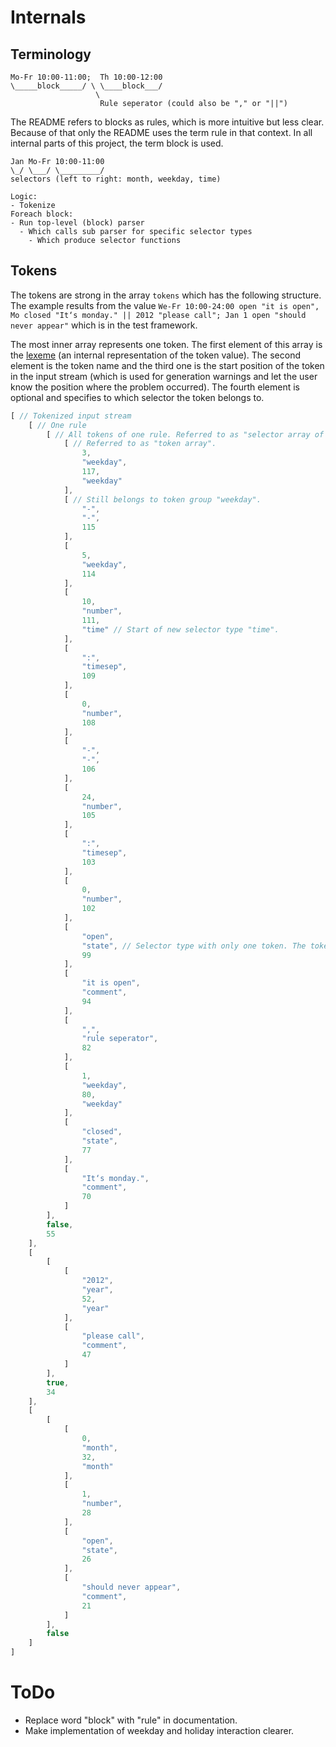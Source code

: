 # Internals

## Terminology

    Mo-Fr 10:00-11:00;  Th 10:00-12:00
    \_____block_____/ \ \____block___/
                       \
                        Rule seperator (could also be "," or "||")

The README refers to blocks as rules, which is more intuitive but less clear.
Because of that only the README uses the term rule in that context.
In all internal parts of this project, the term block is used.

    Jan Mo-Fr 10:00-11:00
    \_/ \___/ \_________/
    selectors (left to right: month, weekday, time)

    Logic:
    - Tokenize
    Foreach block:
    - Run top-level (block) parser
      - Which calls sub parser for specific selector types
        - Which produce selector functions

## Tokens

The tokens are strong in the array `tokens` which has the following structure. The example results from the value `We-Fr 10:00-24:00 open "it is open", Mo closed "It‘s monday." || 2012 "please call"; Jan 1 open "should never appear"` which is in the test framework.

The most inner array represents one token. The first element of this array is the [lexeme](https://en.wikipedia.org/wiki/Lexeme) (an internal representation of the token value). The second element is the token name and the third one is the start position of the token in the input stream (which is used for generation warnings and let the user know the position where the problem occurred). The fourth element is optional and specifies to which selector the token belongs to.

```javascript
[ // Tokenized input stream
    [ // One rule
        [ // All tokens of one rule. Referred to as "selector array of tokens".
            [ // Referred to as "token array".
                3,
                "weekday",
                117,
                "weekday"
            ],
            [ // Still belongs to token group "weekday".
                "-",
                "-",
                115
            ],
            [
                5,
                "weekday",
                114
            ],
            [
                10,
                "number",
                111,
                "time" // Start of new selector type "time".
            ],
            [
                ":",
                "timesep",
                109
            ],
            [
                0,
                "number",
                108
            ],
            [
                "-",
                "-",
                106
            ],
            [
                24,
                "number",
                105
            ],
            [
                ":",
                "timesep",
                103
            ],
            [
                0,
                "number",
                102
            ],
            [
                "open",
                "state", // Selector type with only one token. The token name is also the name of the selector.
                99
            ],
            [
                "it is open",
                "comment",
                94
            ],
            [
                ",",
                "rule seperator",
                82
            ],
            [
                1,
                "weekday",
                80,
                "weekday"
            ],
            [
                "closed",
                "state",
                77
            ],
            [
                "It‘s monday.",
                "comment",
                70
            ]
        ],
        false,
        55
    ],
    [
        [
            [
                "2012",
                "year",
                52,
                "year"
            ],
            [
                "please call",
                "comment",
                47
            ]
        ],
        true,
        34
    ],
    [
        [
            [
                0,
                "month",
                32,
                "month"
            ],
            [
                1,
                "number",
                28
            ],
            [
                "open",
                "state",
                26
            ],
            [
                "should never appear",
                "comment",
                21
            ]
        ],
        false
    ]
]
```

# ToDo

* Replace word "block" with "rule" in documentation.
* Make implementation of weekday and holiday interaction clearer.
